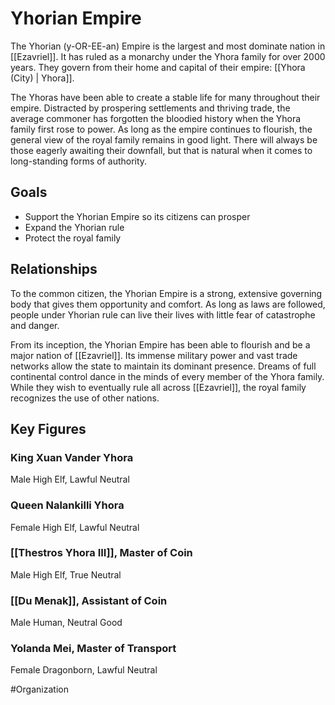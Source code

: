 # Yhorian Empire
The Yhorian (y-OR-EE-an) Empire is the largest and most dominate nation in [[Ezavriel]]. It has ruled as a monarchy under the Yhora family for over 2000 years. They govern from their home and capital of their empire: [[Yhora (City) | Yhora]].

The Yhoras have been able to create a stable life for many throughout their empire. Distracted by prospering settlements and thriving trade, the average commoner has forgotten the bloodied history when the Yhora family first rose to power. As long as the empire continues to flourish, the general view of the royal family remains in good light. There will always be those eagerly awaiting their downfall, but that is natural when it comes to long-standing forms of authority. 

## Goals
- Support the Yhorian Empire so its citizens can prosper
- Expand the Yhorian rule
- Protect the royal family

## Relationships
To the common citizen, the Yhorian Empire is a strong, extensive governing body that gives them opportunity and comfort. As long as laws are followed, people under Yhorian rule can live their lives with little fear of catastrophe and danger.  

From its inception, the Yhorian Empire has been able to flourish and be a major nation of [[Ezavriel]]. Its immense military power and vast trade networks allow the state to maintain its dominant presence. Dreams of full continental control dance in the minds of every member of the Yhora family. While they wish to eventually rule all across [[Ezavriel]], the royal family recognizes the use of other nations. 

## Key Figures
### King Xuan Vander Yhora
Male High Elf, Lawful Neutral

### Queen Nalankilli Yhora
Female High Elf, Lawful Neutral

### [[Thestros Yhora III]], Master of Coin
Male High Elf, True Neutral

### [[Du Menak]], Assistant of Coin
Male Human, Neutral Good

### Yolanda Mei, Master of Transport 
Female Dragonborn, Lawful Neutral

#Organization